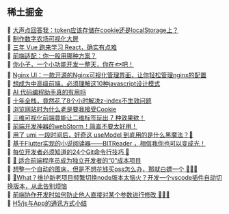 ## 稀土掘金  
🎉  [大声点回答我：token应该存储在cookie还是localStorage上？](https://juejin.cn/post/7433079710382571558)  
🎉  [制作数字农场可视化大屏](https://juejin.cn/post/7432127587919298600)  
🎉  [三年 Vue 跑来学习 React，确实有点难](https://juejin.cn/post/7432859073821327410)  
🎉  [前端适配：你一般用哪种方案？](https://juejin.cn/post/7431999862919446539)  
🎉  [你小子，一个小功能开发一整天，你在🐟吧！](https://juejin.cn/post/7433063413804498955)  
🎉  [Nginx UI：一款开源的Nginx可视化管理界面，让你轻松管理nginx的配置](https://juejin.cn/post/7431899223640178738)  
🎉  [想成为中高级前端，必须理解这10种javascript设计模式](https://juejin.cn/post/7433277439634096168)  
🎉  [AI 代码编程助手真的有用吗](https://juejin.cn/post/7431840568483741722)  
🎉  [十年全栈，竟然花了8个小时解决z-index不生效问题](https://juejin.cn/post/7433393393218224139)  
🎉  [浏览网站时为什么老是要我接受Cookie](https://juejin.cn/post/7431966180150607882)  
🎉  [三维可视化前端竟能让二维标签玩出 7 种效果欸！](https://juejin.cn/post/7431889821168517161)  
🎉  [前端开发神器的webStorm！简直不要太好用！](https://juejin.cn/post/7432314654288199690)  
🎉  [用了 umi 一段时间后，好奇这 useModel 到底用的是什么黑魔法？🤔](https://juejin.cn/post/7433042711202709542)  
🎉  [基于Flutter实现的小说阅读器——BITReader ，相信我你也可以变成光！](https://juejin.cn/post/7433306628994940979)  
🎉  [每位开发者必须知道的24个Git命令行技巧 🚀](https://juejin.cn/post/7433047141605064767)  
🎉  [🎣 适合前端程序员成为独立开发者的“0”成本项目](https://juejin.cn/post/7432668896519241778)  
🎉  [想整一个自动的图床，但是不想花钱买oss怎么办，那就白嫖一个 🐒🐒🐒](https://juejin.cn/post/7433243522555936779)  
🎉  [💯What？维护新老项目频繁切换node版本太恼火？开发一个vscode插件自动切换版本，从此告别烦恼](https://juejin.cn/post/7433074030473297957)  
🎉  [前端协作开发时如何防止他人直接对某个参数进行修改 🤪🤪🤪](https://juejin.cn/post/7433049146650148891)  
🎉  [H5/js与App的通讯方式小结](https://juejin.cn/post/7432701833363750948)  
